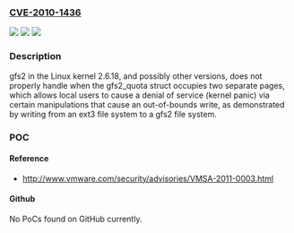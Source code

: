 ### [CVE-2010-1436](https://cve.mitre.org/cgi-bin/cvename.cgi?name=CVE-2010-1436)
![](https://img.shields.io/static/v1?label=Product&message=n%2Fa&color=blue)
![](https://img.shields.io/static/v1?label=Version&message=n%2Fa&color=blue)
![](https://img.shields.io/static/v1?label=Vulnerability&message=n%2Fa&color=brighgreen)

### Description

gfs2 in the Linux kernel 2.6.18, and possibly other versions, does not properly handle when the gfs2_quota struct occupies two separate pages, which allows local users to cause a denial of service (kernel panic) via certain manipulations that cause an out-of-bounds write, as demonstrated by writing from an ext3 file system to a gfs2 file system.

### POC

#### Reference
- http://www.vmware.com/security/advisories/VMSA-2011-0003.html

#### Github
No PoCs found on GitHub currently.

